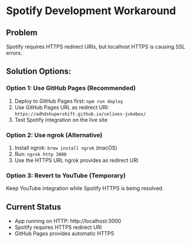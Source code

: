 # Spotify Development Workaround

## Problem
Spotify requires HTTPS redirect URIs, but localhost HTTPS is causing SSL errors.

## Solution Options:

### Option 1: Use GitHub Pages (Recommended)
1. Deploy to GitHub Pages first: `npm run deploy`
2. Use GitHub Pages URL as redirect URI: `https://adhdshupershift.github.io/celines-jukebox/`
3. Test Spotify integration on the live site

### Option 2: Use ngrok (Alternative)
1. Install ngrok: `brew install ngrok` (macOS)
2. Run: `ngrok http 3000`
3. Use the HTTPS URL ngrok provides as redirect URI

### Option 3: Revert to YouTube (Temporary)
Keep YouTube integration while Spotify HTTPS is being resolved.

## Current Status
- App running on HTTP: http://localhost:3000
- Spotify requires HTTPS redirect URI
- GitHub Pages provides automatic HTTPS
